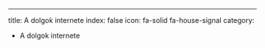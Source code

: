 ---
title: A dolgok internete
index: false
icon: fa-solid fa-house-signal
category:
  - A dolgok internete
